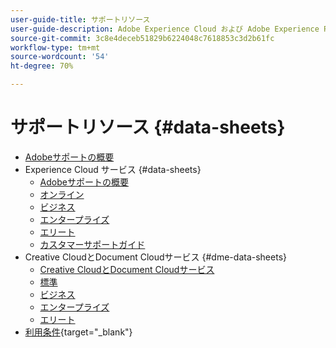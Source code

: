 ```yaml
---
user-guide-title: サポートリソース
user-guide-description: Adobe Experience Cloud および Adobe Experience Platform のサポートリソース。
source-git-commit: 3c8e4deceb51829b6224048c7618853c3d2b61fc
workflow-type: tm+mt
source-wordcount: '54'
ht-degree: 70%

---
```



# サポートリソース {#data-sheets}

+ [Adobeサポートの概要](overview.md)
+ Experience Cloud サービス {#data-sheets}
   + [Adobeサポートの概要](dx-overview.md)
   + [オンライン](online.md)
   + [ビジネス](business.md)
   + [エンタープライズ](enterprise.md)
   + [エリート](elite.md)
   + [カスタマーサポートガイド](support-guide.md)
+ Creative CloudとDocument Cloudサービス {#dme-data-sheets}
   + [Creative CloudとDocument Cloudサービス](dme-overview.md)
   + [標準](dme-standard.md)
   + [ビジネス](dme-business.md)
   + [エンタープライズ](dme-enterprise.md)
   + [エリート](dme-elite.md)
+ [利用条件](https://helpx.adobe.com/jp/support/programs/support-policies-terms-conditions.html){target=&quot;_blank&quot;}

<!--

Articles must be added to this TOC file in order to render.

Use this list format to specify links to articles and section headings that expand and collapse in the left rail of the user guide.

An article link CANNOT be used as a section heading.
-->
